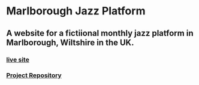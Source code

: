 # Marlborough Jazz Platform

## A website for a fictiional monthly jazz platform in Marlborough, Wiltshire in the UK.

### [live site](https://danmorriss.github.io/jazz-platform/)

### [Project Repository](https://github.com/DanMorriss/jazz-platform)
